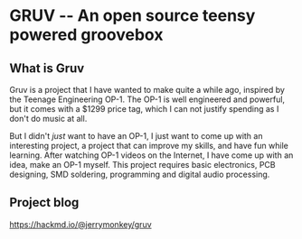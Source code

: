 # GRUV -- An open source teensy powered groovebox

## What is Gruv
Gruv is a project that I have wanted to make quite a while ago, inspired by the Teenage Engineering OP-1. The OP-1 is well engineered and powerful, but it comes with a $1299 price tag, which I can not justify spending as I don't do music at all. 

But I didn't *just* want to have an OP-1, I just want to come up with an interesting project, a project that can improve my skills, and have fun while learning. After watching OP-1 videos on the Internet, I have come up with an idea, make an OP-1 myself. This project requires basic electronics, PCB designing, SMD soldering, programming and digital audio processing.

## Project blog
https://hackmd.io/@jerrymonkey/gruv

